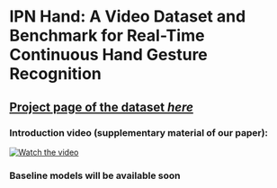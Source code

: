 # IPN Hand: A Video Dataset and Benchmark for Real-Time Continuous Hand Gesture Recognition

## [Project page of the dataset _here_](https://gibranbenitez.github.io/IPN_Hand/)

### Introduction video (supplementary material of our paper):
[![Watch the video](https://img.youtube.com/vi/OH3n5rf2wV8/maxresdefault.jpg)](https://youtu.be/OH3n5rf2wV8)


### Baseline models will be available soon
